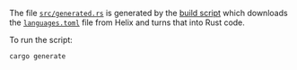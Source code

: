 The file [`src/generated.rs`](src/generated.rs) is generated by the [build script](script/src/main.rs) which downloads the [`languages.toml`](https://raw.githubusercontent.com/helix-editor/helix/479c3b55847eae060b69e6f0eda0bd95d93a7fa0/languages.toml) file from Helix and turns that into Rust code.

To run the script:

```sh
cargo generate
```
